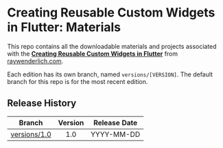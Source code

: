 # Creating Reusable Custom Widgets in Flutter: Materials

This repo contains all the downloadable materials and projects associated with the **[Creating Reusable Custom Widgets in Flutter](https://www.raywenderlich.com/library)** from [raywenderlich.com](https://www.raywenderlich.com).

Each edition has its own branch, named `versions/[VERSION]`. The default branch for this repo is for the most recent edition.

## Release History

| Branch                                                                                  | Version | Release Date |
| --------------------------------------------------------------------------------------- |:-------:|:------------:|
| [versions/1.0](https://github.com/raywenderlich/video-crvf-materials/tree/versions/1.0) | 1.0     | YYYY-MM-DD   |
